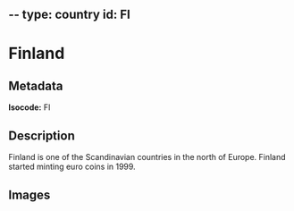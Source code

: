 --
type: country
id: FI
--

# Finland

## Metadata

**Isocode:** FI

## Description

Finland is one of the Scandinavian countries in the north of Europe. Finland started minting euro coins in 1999.

## Images


